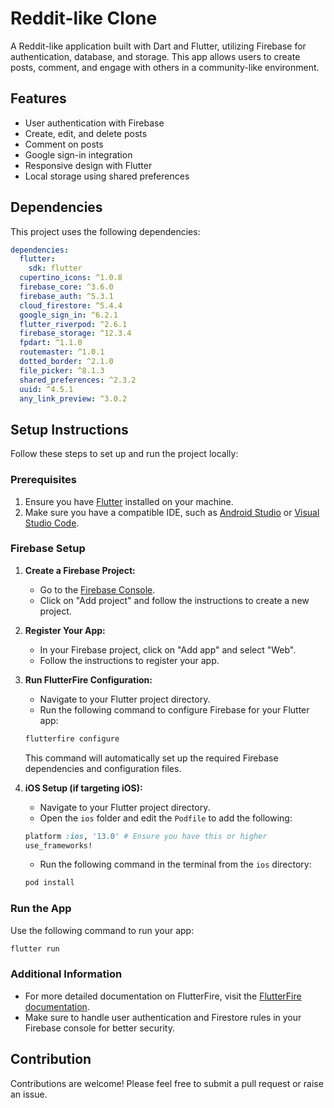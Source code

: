 # Reddit-like Clone

A Reddit-like application built with Dart and Flutter, utilizing Firebase for authentication, database, and storage. This app allows users to create posts, comment, and engage with others in a community-like environment.

## Features

- User authentication with Firebase
- Create, edit, and delete posts
- Comment on posts
- Google sign-in integration
- Responsive design with Flutter
- Local storage using shared preferences

## Dependencies

This project uses the following dependencies:

```yaml
dependencies:
  flutter:
    sdk: flutter
  cupertino_icons: ^1.0.8
  firebase_core: ^3.6.0
  firebase_auth: ^5.3.1
  cloud_firestore: ^5.4.4
  google_sign_in: ^6.2.1
  flutter_riverpod: ^2.6.1
  firebase_storage: ^12.3.4
  fpdart: ^1.1.0
  routemaster: ^1.0.1
  dotted_border: ^2.1.0
  file_picker: ^8.1.3
  shared_preferences: ^2.3.2
  uuid: ^4.5.1
  any_link_preview: ^3.0.2
```

## Setup Instructions

Follow these steps to set up and run the project locally:

### Prerequisites

1. Ensure you have [Flutter](https://flutter.dev/docs/get-started/install) installed on your machine.
2. Make sure you have a compatible IDE, such as [Android Studio](https://developer.android.com/studio) or [Visual Studio Code](https://code.visualstudio.com/).

### Firebase Setup

1. **Create a Firebase Project:**

   - Go to the [Firebase Console](https://console.firebase.google.com/).
   - Click on "Add project" and follow the instructions to create a new project.

2. **Register Your App:**

   - In your Firebase project, click on "Add app" and select "Web".
   - Follow the instructions to register your app.

3. **Run FlutterFire Configuration:**

   - Navigate to your Flutter project directory.
   - Run the following command to configure Firebase for your Flutter app:

   ```bash
   flutterfire configure
   ```

   This command will automatically set up the required Firebase dependencies and configuration files.

4. **iOS Setup (if targeting iOS):**

   - Navigate to your Flutter project directory.
   - Open the `ios` folder and edit the `Podfile` to add the following:

   ```ruby
   platform :ios, '13.0' # Ensure you have this or higher
   use_frameworks!
   ```

   - Run the following command in the terminal from the `ios` directory:

   ```bash
   pod install
   ```

### Run the App

Use the following command to run your app:

```bash
flutter run
```

### Additional Information

- For more detailed documentation on FlutterFire, visit the [FlutterFire documentation](https://firebase.flutter.dev/docs/overview).
- Make sure to handle user authentication and Firestore rules in your Firebase console for better security.

## Contribution

Contributions are welcome! Please feel free to submit a pull request or raise an issue.
